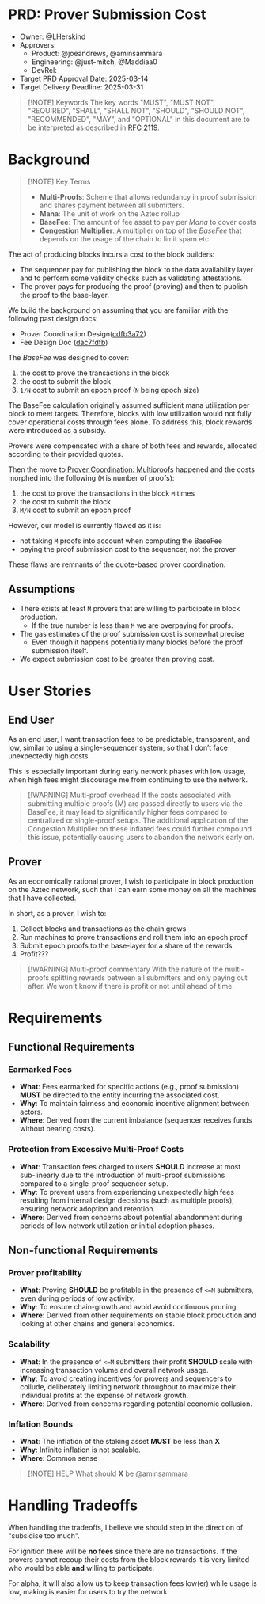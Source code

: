 # PRD: Prover Submission Cost

- Owner: @LHerskind
- Approvers:
  - Product: @joeandrews, @aminsammara
  - Engineering: @just-mitch, @Maddiaa0
  - DevRel:
- Target PRD Approval Date: 2025-03-14
- Target Delivery Deadline: 2025-03-31

> [!NOTE] Keywords
> The key words "MUST", "MUST NOT", "REQUIRED", "SHALL", "SHALL NOT", "SHOULD", "SHOULD NOT", "RECOMMENDED", "MAY", and "OPTIONAL" in this document are to be interpreted as described in [RFC 2119](https://datatracker.ietf.org/doc/html/rfc2119).

# Background

> [!NOTE] Key Terms
>
> - **Multi-Proofs**: Scheme that allows redundancy in proof submission and shares payment between all submitters.
> - **Mana**: The unit of work on the Aztec rollup
> - **BaseFee**: The amount of fee asset to pay per _Mana_ to cover costs
> - **Congestion Multiplier**: A multiplier on top of the _BaseFee_ that depends on the usage of the chain to limit spam etc.

The act of producing blocks incurs a cost to the block builders:

- The sequencer pay for publishing the block to the data availability layer and to perform some validity checks such as validating attestations.
- The prover pays for producing the proof (proving) and then to publish the proof to the base-layer.

We build the background on assuming that you are familiar with the following past design docs:

- Prover Coordination Design([cdfb3a72](https://github.com/AztecProtocol/engineering-designs/blob/cdfb3a72e9b3e4415dcbfe04bd92878996472e6d/in-progress/8509-prover-coordination/design.md))
- Fee Design Doc ([dac7fdfb](https://github.com/AztecProtocol/engineering-designs/blob/dac7fdfbffb0b0d10ce0dff85221f7a6ece1933b/in-progress/8757-fees/design.md))

The _BaseFee_ was designed to cover:

1. the cost to prove the transactions in the block
2. the cost to submit the block
3. `1/N` cost to submit an epoch proof (`N` being epoch size)

The BaseFee calculation originally assumed sufficient mana utilization per block to meet targets. Therefore, blocks with low utilization would not fully cover operational costs through fees alone. To address this, block rewards were introduced as a subsidy.

Provers were compensated with a share of both fees and rewards, allocated according to their provided quotes.

Then the move to [Prover Coordination: Multiproofs](https://hackmd.io/Ivn9axP1SFyEHjpAXVn62g) happened and the costs morphed into the following (`M` is number of proofs):

1. the cost to prove the transactions in the block `M` times
2. the cost to submit the block
3. `M/N` cost to submit an epoch proof

However, our model is currently flawed as it is:

- not taking `M` proofs into account when computing the BaseFee
- paying the proof submission cost to the sequencer, not the prover

These flaws are remnants of the quote-based prover coordination.

## Assumptions

- There exists at least `M` provers that are willing to participate in block production.
  - If the true number is less than `M` we are overpaying for proofs.
- The gas estimates of the proof submission cost is somewhat precise
  - Even though it happens potentially many blocks before the proof submission itself.
- We expect submission cost to be greater than proving cost.

# User Stories

## End User

As an end user, I want transaction fees to be predictable, transparent, and low, similar to using a single-sequencer system, so that I don’t face unexpectedly high costs.

This is especially important during early network phases with low usage, when high fees might discourage me from continuing to use the network.

> [!WARNING] Multi-proof overhead
> If the costs associated with submitting multiple proofs (M) are passed directly to users via the BaseFee, it may lead to significantly higher fees compared to centralized or single-proof setups. The additional application of the Congestion Multiplier on these inflated fees could further compound this issue, potentially causing users to abandon the network early on.

## Prover

As an economically rational prover, I wish to participate in block production on the Aztec network, such that I can earn some money on all the machines that I have collected.

In short, as a prover, I wish to:

1. Collect blocks and transactions as the chain grows
2. Run machines to prove transactions and roll them into an epoch proof
3. Submit epoch proofs to the base-layer for a share of the rewards
4. Profit???

> [!WARNING] Multi-proof commentary
> With the nature of the multi-proofs splitting rewards between all submitters and only paying out after. We won't know if there is profit or not until ahead of time.

# Requirements

## Functional Requirements

### Earmarked Fees

- **What**: Fees earmarked for specific actions (e.g., proof submission) **MUST** be directed to the entity incurring the associated cost.
- **Why**: To maintain fairness and economic incentive alignment between actors.
- **Where**: Derived from the current imbalance (sequencer receives funds without bearing costs).

### Protection from Excessive Multi-Proof Costs

- **What**: Transaction fees charged to users **SHOULD** increase at most sub-linearly due to the introduction of multi-proof submissions compared to a single-proof sequencer setup.
- **Why**: To prevent users from experiencing unexpectedly high fees resulting from internal design decisions (such as multiple proofs), ensuring network adoption and retention.
- **Where**: Derived from concerns about potential abandonment during periods of low network utilization or initial adoption phases.

## Non-functional Requirements

### Prover profitability

- **What**: Proving **SHOULD** be profitable in the presence of `<=M` submitters, even during periods of low activity.
- **Why**: To ensure chain-growth and avoid avoid continuous pruning.
- **Where**: Derived from other requirements on stable block production and looking at other chains and general economics.

### Scalability

- **What**: In the presence of `<=M` submitters their profit **SHOULD** scale with increasing transaction volume and overall network usage.
- **Why**: To avoid creating incentives for provers and sequencers to collude, deliberately limiting network throughput to maximize their individual profits at the expense of network growth.
- **Where**: Derived from concerns regarding potential economic collusion.

### Inflation Bounds

- **What**: The inflation of the staking asset **MUST** be less than **X**
- **Why**: Infinite inflation is not scalable.
- **Where**: Common sense

> [!NOTE] HELP
> What should **X** be @aminsammara

# Handling Tradeoffs

When handling the tradeoffs, I believe we should step in the direction of "subsidise too much".

For ignition there will be **no fees** since there are no transactions. If the provers cannot recoup their costs from the block rewards it is very limited who would be able **and** willing to participate.

For alpha, it will also allow us to keep transaction fees low(er) while usage is low, making is easier for users to try the network.
